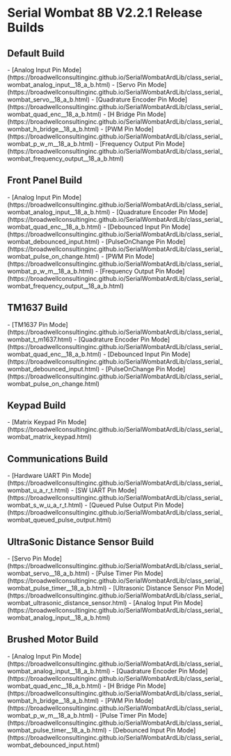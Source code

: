 <h1>Serial Wombat 8B V2.2.1 Release Builds</h1>
<h2>Default Build</h2>
- [Analog Input Pin Mode](https://broadwellconsultinginc.github.io/SerialWombatArdLib/class_serial_wombat_analog_input__18_a_b.html)
- [Servo Pin Mode](https://broadwellconsultinginc.github.io/SerialWombatArdLib/class_serial_wombat_servo__18_a_b.html)
- [Quadrature Encoder Pin Mode](https://broadwellconsultinginc.github.io/SerialWombatArdLib/class_serial_wombat_quad_enc__18_a_b.html)
- [H Bridge Pin Mode](https://broadwellconsultinginc.github.io/SerialWombatArdLib/class_serial_wombat_h_bridge__18_a_b.html)
- [PWM Pin Mode](https://broadwellconsultinginc.github.io/SerialWombatArdLib/class_serial_wombat_p_w_m__18_a_b.html)
- [Frequency Output Pin Mode](https://broadwellconsultinginc.github.io/SerialWombatArdLib/class_serial_wombat_frequency_output__18_a_b.html)
<h2>Front Panel Build</h2>
- [Analog Input Pin Mode](https://broadwellconsultinginc.github.io/SerialWombatArdLib/class_serial_wombat_analog_input__18_a_b.html)
- [Quadrature Encoder Pin Mode](https://broadwellconsultinginc.github.io/SerialWombatArdLib/class_serial_wombat_quad_enc__18_a_b.html)
- [Debounced Input Pin Mode](https://broadwellconsultinginc.github.io/SerialWombatArdLib/class_serial_wombat_debounced_input.html)
- [PulseOnChange Pin Mode](https://broadwellconsultinginc.github.io/SerialWombatArdLib/class_serial_wombat_pulse_on_change.html)
- [PWM Pin Mode](https://broadwellconsultinginc.github.io/SerialWombatArdLib/class_serial_wombat_p_w_m__18_a_b.html)
- [Frequency Output Pin Mode](https://broadwellconsultinginc.github.io/SerialWombatArdLib/class_serial_wombat_frequency_output__18_a_b.html)

<h2>TM1637 Build</h2>
- [TM1637 Pin Mode](https://broadwellconsultinginc.github.io/SerialWombatArdLib/class_serial_wombat_t_m1637.html)
- [Quadrature Encoder Pin Mode](https://broadwellconsultinginc.github.io/SerialWombatArdLib/class_serial_wombat_quad_enc__18_a_b.html)
- [Debounced Input Pin Mode](https://broadwellconsultinginc.github.io/SerialWombatArdLib/class_serial_wombat_debounced_input.html)
- [PulseOnChange Pin Mode](https://broadwellconsultinginc.github.io/SerialWombatArdLib/class_serial_wombat_pulse_on_change.html)

<h2>Keypad Build</h2>
- [Matrix Keypad Pin Mode](https://broadwellconsultinginc.github.io/SerialWombatArdLib/class_serial_wombat_matrix_keypad.html)

<h2>Communications Build</h2>
- [Hardware UART Pin Mode](https://broadwellconsultinginc.github.io/SerialWombatArdLib/class_serial_wombat_u_a_r_t.html)
- [SW UART Pin Mode](https://broadwellconsultinginc.github.io/SerialWombatArdLib/class_serial_wombat_s_w_u_a_r_t.html)
- [Queued Pulse Output Pin Mode](https://broadwellconsultinginc.github.io/SerialWombatArdLib/class_serial_wombat_queued_pulse_output.html)

<h2>UltraSonic Distance Sensor Build</h2>
- [Servo Pin Mode](https://broadwellconsultinginc.github.io/SerialWombatArdLib/class_serial_wombat_servo__18_a_b.html)
- [Pulse Timer Pin Mode](https://broadwellconsultinginc.github.io/SerialWombatArdLib/class_serial_wombat_pulse_timer__18_a_b.html)
- [Ultrasonic Distance Sensor Pin Mode](https://broadwellconsultinginc.github.io/SerialWombatArdLib/class_serial_wombat_ultrasonic_distance_sensor.html)
- [Analog Input Pin Mode](https://broadwellconsultinginc.github.io/SerialWombatArdLib/class_serial_wombat_analog_input__18_a_b.html)

<h2>Brushed Motor Build</h2>
- [Analog Input Pin Mode](https://broadwellconsultinginc.github.io/SerialWombatArdLib/class_serial_wombat_analog_input__18_a_b.html)
- [Quadrature Encoder Pin Mode](https://broadwellconsultinginc.github.io/SerialWombatArdLib/class_serial_wombat_quad_enc__18_a_b.html)
- [H Bridge Pin Mode](https://broadwellconsultinginc.github.io/SerialWombatArdLib/class_serial_wombat_h_bridge__18_a_b.html)
- [PWM Pin Mode](https://broadwellconsultinginc.github.io/SerialWombatArdLib/class_serial_wombat_p_w_m__18_a_b.html)
- [Pulse Timer Pin Mode](https://broadwellconsultinginc.github.io/SerialWombatArdLib/class_serial_wombat_pulse_timer__18_a_b.html)
- [Debounced Input Pin Mode](https://broadwellconsultinginc.github.io/SerialWombatArdLib/class_serial_wombat_debounced_input.html)

